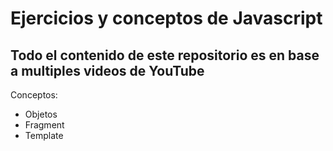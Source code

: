 # Ejercicios y conceptos de Javascript

## Todo el contenido de este repositorio es en base a multiples videos de YouTube 

Conceptos:
* Objetos
* Fragment
* Template